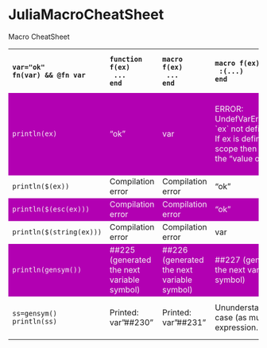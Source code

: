 # JuliaMacroCheatSheet
Macro CheatSheet



<style>
tr:nth-child(even) {
  background-color: #b200b2!important;
  color: #f4f4f4!important;
}
</style>


<table>
  <tr align="left"> <!-- HEADER -->
    <th><code>var="ok"
fn(var) && @fn var</code></th>
    <th><code>function f(ex)
 ...
end</code></th>
    <!-- <th><code>function f(ex)
 quote
  ...
 end
end</code></th> -->
    <th><code>macro f(ex)
 ...
end</code></th>
	<th><code>macro f(ex)
 :(...)
end</code></th>
<th><code>macro f(ex)
 quote
  ...
 end
end</code></th>
  </tr>

  
  <tr align="left"> <!-- ROW 1 -->
    <td><code>println(ex)</code></td>
    <td>“ok”</td>
    <!-- <td>quote<br>
 #= ~/macro.jl:41 =#<br>
 println(ex)<br>
end</td> -->
    <td>var</td>
    <td>ERROR: UndefVarError: `ex` not defined<br>
If ex is defined in scope then we get the “value of ex”</td>
    <td>ERROR: UndefVarError: `ex` not defined<br>
If ex is defined in scope then we get the “value of ex”</td>
  </tr>


  <tr align="left"><!-- ROW 2 -->
    <td><code>println($(ex))</code></td>
    <td>Compilation error</td>
    <!-- <td>quote<br>
 #= ~/macro.jl.jl:16 =#<br>
 println("ok")<br>
end</td> -->
    <td>Compilation error</td>
    <td>“ok”</td>
    <td>“ok”</td>
  </tr>


  <tr align="left"><!-- ROW 3 -->
    <td><code>println($(esc(ex)))</code></td>
    <td>Compilation error</td>
    <!-- <td>quote<br>
 #= ~/macro.jl.jl:21 =#<br>
 println($(Expr(:escape, "ok")))<br>
end</td> -->
    <td>Compilation error</td>
    <td>“ok”</td>
    <td>“ok”</td>
  </tr>


  <tr align="left"><!-- ROW 4 -->
    <td><code>println($(string(ex)))</code></td>
    <td>Compilation error</td>
    <!-- <td>quote<br>
 #= ~/macro.jl.jl:31 =#<br>
 ss = gensym()<br>
 #= ~/macro.jl.jl:32 =#<br>
 println(ss)<br>
end</td> -->
    <td>Compilation error</td>
    <td>var</td>
    <td>var</td>
  </tr>


  <tr align="left"><!-- ROW 5 -->
    <td><code>println(gensym())</code></td>
    <td>##225 (generated the next variable symbol)</td>
    <!-- <td>quote<br>
 #= ~/macro.jl.jl:26 =#<br>
 println(gensym())<br>
end</td> -->
    <td>##226 (generated the next variable symbol)</td>
    <td>##227 (generated the next variable symbol)</td>
    <td>##228 (generated the next variable symbol)</td>
  </tr>


  <tr align="left"><!-- ROW 6 -->
    <td><code>ss=gensym()
println(ss)</code></td>
    <td>Printed: var”##230”</td>
    <!-- <td>quote<br>
 #= ~/macro.jl.jl:31 =#<br>
 ss = gensym()<br>
 #= ~/macro.jl.jl:32 =#<br>
 println(ss)<br>
end</td> -->
    <td>Printed: var”##231”</td>
    <td>Ununderstandable case (as multiline expression…) </td>
    <td>Printed: var”##232”<br>
Created: var"#138#ss"</td>
  </tr>
</table>














